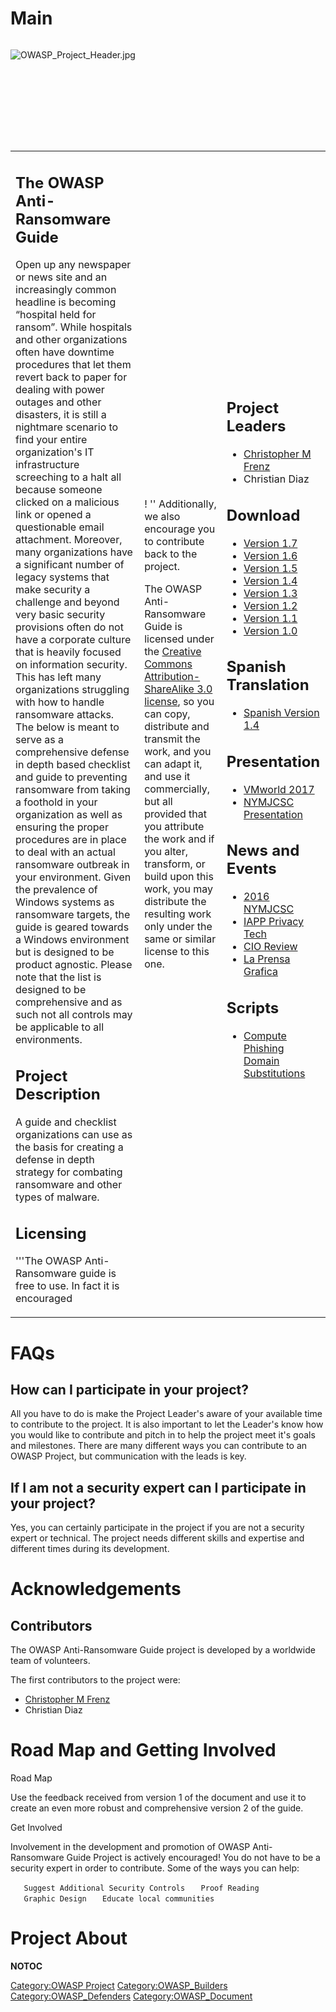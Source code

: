 # Main

<div style="width:100%;height:160px;border:0,margin:0;overflow: hidden;">

![OWASP_Project_Header.jpg](OWASP_Project_Header.jpg
"OWASP_Project_Header.jpg")

</div>

<table>
<tbody>
<tr class="odd">
<td><h2 id="the_owasp_anti_ransomware_guide">The OWASP Anti-Ransomware Guide</h2>
<p>Open up any newspaper or news site and an increasingly common headline is becoming “hospital held for ransom”. While hospitals and other organizations often have downtime procedures that let them revert back to paper for dealing with power outages and other disasters, it is still a nightmare scenario to find your entire organization's IT infrastructure screeching to a halt all because someone clicked on a malicious link or opened a questionable email attachment. Moreover, many organizations have a significant number of legacy systems that make security a challenge and beyond very basic security provisions often do not have a corporate culture that is heavily focused on information security. This has left many organizations struggling with how to handle ransomware attacks. The below is meant to serve as a comprehensive defense in depth based checklist and guide to preventing ransomware from taking a foothold in your organization as well as ensuring the proper procedures are in place to deal with an actual ransomware outbreak in your environment. Given the prevalence of Windows systems as ransomware targets, the guide is geared towards a Windows environment but is designed to be product agnostic. Please note that the list is designed to be comprehensive and as such not all controls may be applicable to all environments.</p>
<h2 id="project_description">Project Description</h2>
<p>A guide and checklist organizations can use as the basis for creating a defense in depth strategy for combating ransomware and other types of malware.</p>
<h2 id="licensing">Licensing</h2>
<p>'''The OWASP Anti-Ransomware guide is free to use. In fact it is encouraged</p></td>
<td><p>! '' Additionally, we also encourage you to contribute back to the project.</p>
<p>The OWASP Anti-Ransomware Guide is licensed under the <a href="http://creativecommons.org/licenses/by-sa/3.0/">Creative Commons Attribution-ShareAlike 3.0 license</a>, so you can copy, distribute and transmit the work, and you can adapt it, and use it commercially, but all provided that you attribute the work and if you alter, transform, or build upon this work, you may distribute the resulting work only under the same or similar license to this one.</p></td>
<td><h2 id="project_leaders">Project Leaders</h2>
<ul>
<li><a href="https://www.owasp.org/index.php/User:Cfrenz">Christopher M Frenz</a></li>
<li>Christian Diaz</li>
</ul>
<h2 id="download">Download</h2>
<ul>
<li><a href="https://www.owasp.org/images/6/64/Anti-RansomwareGuidev1-7.pdf">Version 1.7</a></li>
<li><a href="https://www.owasp.org/images/c/ca/Anti-RansomwareGuidev1-6.pdf">Version 1.6</a></li>
<li><a href="https://www.owasp.org/images/4/4a/Anti-RansomwareGuidev1-5.pdf">Version 1.5</a></li>
<li><a href="https://www.owasp.org/images/9/98/Anti-RansomwareGuidev1-4.pdf">Version 1.4</a></li>
<li><a href="https://www.owasp.org/images/5/5f/Anti-RansomwareGuidev1-3.pdf">Version 1.3</a></li>
<li><a href="https://www.owasp.org/images/8/8b/Anti-RansomwareGuidev1-2.pdf">Version 1.2</a></li>
<li><a href="https://www.owasp.org/images/d/d3/Anti-RansomwareGuidev1-1.pdf">Version 1.1</a></li>
<li><a href="https://www.owasp.org/images/a/a8/Anti-RansomwareGuide.pdf">Version 1.0</a></li>
</ul>
<h2 id="spanish_translation">Spanish Translation</h2>
<ul>
<li><a href="https://www.owasp.org/images/3/39/Guia_Contra_Ransomware.pdf">Spanish Version 1.4</a></li>
</ul>
<h2 id="presentation">Presentation</h2>
<ul>
<li><a href="https://youtu.be/bPyNzP7Gqig">VMworld 2017</a></li>
<li><a href="https://www.slideshare.net/cfrenz/mockincidentsnymjcsc2016">NYMJCSC Presentation</a></li>
</ul>
<h2 id="news_and_events">News and Events</h2>
<ul>
<li><a href="http://nymjcsc.org/">2016 NYMJCSC</a></li>
<li><a href="https://iapp.org/news/a/why-the-wannacry-outbreak-should-be-a-wake-up-call/">IAPP Privacy Tech</a></li>
<li><a href="http://vmware.cioreview.com/cxoinsight/mitigating-malware-attacks-with-a-nsx-enabled-zero-trust-network-nid-24589-cid-71.html">CIO Review</a></li>
<li><a href="http://www.laprensagrafica.com/2017/06/27/ataques-ciberneticos-solo-iran-en-aumento-a-menos-que-se-tomen-estas-medidas">La Prensa Grafica</a></li>
</ul>
<h2 id="scripts">Scripts</h2>
<ul>
<li><a href="https://www.owasp.org/images/b/b8/DomainSubs.zip">Compute Phishing Domain Substitutions</a></li>
</ul></td>
</tr>
</tbody>
</table>

# FAQs

## How can I participate in your project?

All you have to do is make the Project Leader's aware of your available
time to contribute to the project. It is also important to let the
Leader's know how you would like to contribute and pitch in to help the
project meet it's goals and milestones. There are many different ways
you can contribute to an OWASP Project, but communication with the leads
is key.

## If I am not a security expert can I participate in your project?

Yes, you can certainly participate in the project if you are not a
security expert or technical. The project needs different skills and
expertise and different times during its development.

# Acknowledgements

## Contributors

The OWASP Anti-Ransomware Guide project is developed by a worldwide team
of volunteers.

The first contributors to the project were:

  - [Christopher M Frenz](https://www.owasp.org/index.php/User:Cfrenz)
  - Christian Diaz

# Road Map and Getting Involved

Road Map

Use the feedback received from version 1 of the document and use it to
create an even more robust and comprehensive version 2 of the guide.

Get Involved

Involvement in the development and promotion of OWASP Anti-Ransomware
Guide Project is actively encouraged\! You do not have to be a security
expert in order to contribute. Some of the ways you can help:

`   Suggest Additional Security Controls`
`   Proof Reading`
`   Graphic Design`
`   Educate local communities`

# Project About

__NOTOC__ <headertabs />

[Category:OWASP Project](Category:OWASP_Project "wikilink")
[Category:OWASP_Builders](Category:OWASP_Builders "wikilink")
[Category:OWASP_Defenders](Category:OWASP_Defenders "wikilink")
[Category:OWASP_Document](Category:OWASP_Document "wikilink")